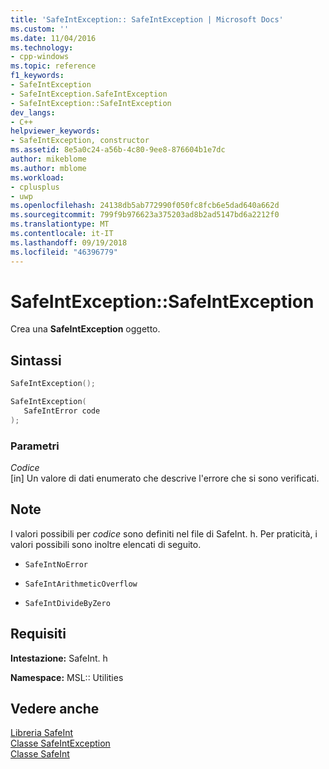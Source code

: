 ```yaml
---
title: 'SafeIntException:: SafeIntException | Microsoft Docs'
ms.custom: ''
ms.date: 11/04/2016
ms.technology:
- cpp-windows
ms.topic: reference
f1_keywords:
- SafeIntException
- SafeIntException.SafeIntException
- SafeIntException::SafeIntException
dev_langs:
- C++
helpviewer_keywords:
- SafeIntException, constructor
ms.assetid: 8e5a0c24-a56b-4c80-9ee8-876604b1e7dc
author: mikeblome
ms.author: mblome
ms.workload:
- cplusplus
- uwp
ms.openlocfilehash: 24138db5ab772990f050fc8fcb6e5dad640a662d
ms.sourcegitcommit: 799f9b976623a375203ad8b2ad5147bd6a2212f0
ms.translationtype: MT
ms.contentlocale: it-IT
ms.lasthandoff: 09/19/2018
ms.locfileid: "46396779"
---
```

# <a name="safeintexceptionsafeintexception"></a>SafeIntException::SafeIntException

Crea una **SafeIntException** oggetto.

## <a name="syntax"></a>Sintassi

```cpp
SafeIntException();

SafeIntException(
   SafeIntError code
);
```

### <a name="parameters"></a>Parametri

*Codice*<br/>
[in] Un valore di dati enumerato che descrive l'errore che si sono verificati.

## <a name="remarks"></a>Note

I valori possibili per *codice* sono definiti nel file di SafeInt. h. Per praticità, i valori possibili sono inoltre elencati di seguito.

- `SafeIntNoError`

- `SafeIntArithmeticOverflow`

- `SafeIntDivideByZero`

## <a name="requirements"></a>Requisiti

**Intestazione:** SafeInt. h

**Namespace:** MSL:: Utilities

## <a name="see-also"></a>Vedere anche

[Libreria SafeInt](../windows/safeint-library.md)<br/>
[Classe SafeIntException](../windows/safeintexception-class.md)<br/>
[Classe SafeInt](../windows/safeint-class.md)